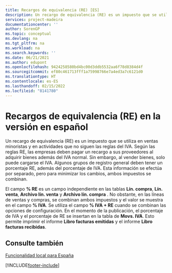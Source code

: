 ```yaml
---
title: Recargos de equivalencia (RE) [ES]
description: Un recargo de equivalencia (RE) es un impuesto que se utiliza en ventas minoristas y en actividades que no siguen las reglas del IVA.
services: project-madeira
documentationcenter: ''
author: SorenGP
ms.topic: conceptual
ms.devlang: na
ms.tgt_pltfrm: na
ms.workload: na
ms.search.keywords: ''
ms.date: 06/21/2021
ms.author: edupont
ms.openlocfilehash: 9424258580bd4bc00d3ddb5532aa6f78d8384d4f
ms.sourcegitcommit: ef80c461713fff1a75998766e7a4ed3a7c6121d0
ms.translationtype: HT
ms.contentlocale: es-ES
ms.lasthandoff: 02/15/2022
ms.locfileid: "8141780"
---
```

# <a name="equivalence-charges-ec-in-the-spanish-version"></a>Recargos de equivalencia (RE) en la versión en español
Un recargo de equivalencia (RE) es un impuesto que se utiliza en ventas minoristas y en actividades que no siguen las reglas del IVA. Según las reglas RE, las empresas deben pagar un recargo a sus proveedores al adquirir bienes además del IVA normal. Sin embargo, al vender bienes, solo puede cargarse el IVA. Algunos grupos de registro general deben tener un porcentaje RE, además del porcentaje de IVA. Esta información se efectúa por separado, pero para minimizar los cambios, ambos impuestos se combinan.  

El campo **% RE** es un campo independiente en las tablas **Lín. compra**, **Lín. venta**, **Archivo lín. venta** y **Archivo lín. compra** . No obstante, en las líneas de ventas y compras, se combinan ambos impuestos y el valor se muestra en el campo **% IVA**. Se utiliza el campo **% IVA + RE** cuando se combinan las opciones de configuración. En el momento de la publicación, el porcentaje de IVA y el porcentaje de RE se insertan en la tabla de **Movs. IVA**. Esto permite imprimir el informe **Libro facturas emitidas** y el informe **Libro facturas recibidas**.  

## <a name="see-also"></a>Consulte también  
[Funcionalidad local para España](spain-local-functionality.md)


[!INCLUDE[footer-include](../../includes/footer-banner.md)]